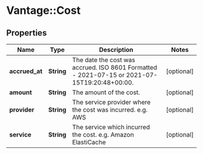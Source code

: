 # Vantage::Cost

## Properties
Name | Type | Description | Notes
------------ | ------------- | ------------- | -------------
**accrued_at** | **String** | The date the cost was accrued. ISO 8601 Formatted - 2021-07-15 or 2021-07-15T19:20:48+00:00. | [optional] 
**amount** | **String** | The amount of the cost. | [optional] 
**provider** | **String** | The service provider where the cost was incurred. e.g. AWS | [optional] 
**service** | **String** | The service which incurred the cost. e.g. Amazon ElastiCache | [optional] 


